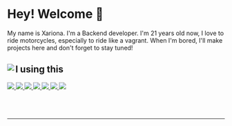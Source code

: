 <h1>Hey! Welcome 👋</h1>
<p>My name is Xariona. I'm a Backend developer. I'm 21 years old now, I love to ride motorcycles, especially to ride like a vagrant. When I'm bored, I'll make projects here and don't forget to stay tuned!</p>
<div align="flex">
  <img align="left" src="https://github-readme-stats.vercel.app/api?username=xarionawashere&show_icons=true&theme=synthwave&hide_border=true&include_all_commits=true">
  <div>
    <h2>I using this</h2>
    <div align="flex">
      <a href="https://discord.com/">
        <img src="https://img.shields.io/badge/-Discord-5865F2?style=flat-square&logo=discord&logoColor=white"> 
      </a>
      <a href="https://www.spotify.com/tr/">
        <img src="https://img.shields.io/badge/-Spotify-1ED760?style=flat-square&logo=spotify&logoColor=white">
      </a>
      <a href="https://developer.mozilla.org/en-US/docs/Web/JavaScript">
        <img src="https://img.shields.io/badge/-Javascript-edb200?style=flat-square&logo=javascript&logoColor=white"> 
      </a>
      <a href="https://www.typescriptlang.org/docs/">
        <img src="https://img.shields.io/badge/-TypeScript-007ACC?style=flat-square&logo=typescript&logoColor=white">
      </a>
      <a href="https://nodejs.org/">
        <img src="https://img.shields.io/badge/-Node.js-43853d?style=flat-square&logo=node-dot-js&logoColor=white">
      </a>
      <a href="https://www.mongodb.com/">
        <img src="https://img.shields.io/badge/-MongoDB-47A248?style=flat-square&logo=mongodb&logoColor=white">
      </a>
      <a href="https://firebase.google.com/">
        <img src="https://img.shields.io/badge/-Firebase-FFCA28?style=flat-square&logo=firebase&logoColor=black">
      </a>
    </div>
  </div>
</div>
<br>
<br>
<br>
<hr>
